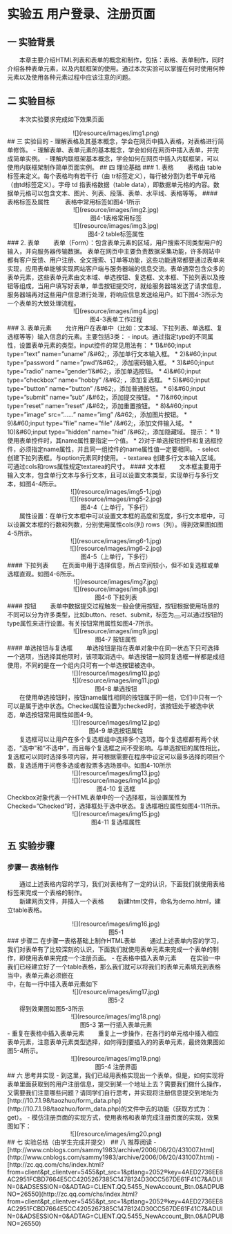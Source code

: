 # 实验五 用户登录、注册页面
## 一  实验背景
&emsp;&emsp;本章主要介绍HTML列表和表单的概念和制作，包括：表格、表单制作，同时介绍各种表单元素，以及内联框架的使用。通过本次实验可以掌握在何时使用何种元素以及使用各种元素过程中应该注意的问题。
## 二  实验目标
 &emsp;&emsp;本次实验要求完成如下效果页面 
 <center>![](resource/images/img1.png)</center>  
## 三  实验目的
- 理解表格及其基本概念，学会在网页中插入表格，对表格进行简单修饰。
- 理解表单、表单元素的基本概念，学会如何在网页中插入表单，并完成简单实例。
- 理解内联框架基本概念，学会如何在网页中插入内联框架，可以使用内联框架制作简单页面实例。    
## 四  理论基础
### 1. 表格
&emsp;&emsp;表格由 table标签来定义。每个表格均有若干行（由 tr标签定义），每行被分割为若干单元格（由td标签定义）。字母 td 指表格数据（table data），即数据单元格的内容。数据单元格可以包含文本、图片、列表、段落、表单、水平线、表格等等。
#### 表格标签及属性
&emsp;&emsp; 表格中常用标签如图4-1所示  
<center>![](resource/images/img2.jpg)</center>
<center>图4-1表格常用标签</center>
<center>![](resource/images/img3.jpg)</center>
<center>图4-2 table标签属性</center>
### 2. 表单
&emsp;&emsp;表单（Form）：包含表单元素的区域，用户搜索不同类型用户的输入，并向服务器传输数据。
 表单在网页中主要负责数据采集功能，许多网站中都有客户反馈、用户注册、全文搜索、订单等功能，这些功能通常都要通过表单来实现，应用表单能够实现网站客户端与服务器端的信息交流。表单通常包含众多的表单元素，这些表单元素由文本域、单选按钮、复选框、文本框、下拉列表以及按钮等组成，当用户填写好表单，单击按钮提交时，就给服务器端发送了请求信息，服务器端再对这些用户信息进行处理，将响应信息发送给用户。如下图4-3所示为一个表单的大致处理流程。
<center> ![](resource/images/img4.jpg) </center>
<center> 图4-3表单工作过程 </center>  
### 3. 表单元素
 &emsp;&emsp;允许用户在表单中（比如：文本域、下拉列表、单选框、复选框等等）输入信息的元素。主要包括3类：  
- input。通过指定type的不同属性，设置表单元素的类型。input控件的常见用法有：  
 * 1)&amp;#60;input type=”text” name=”uname” /&amp;#62;，添加单行文本输入框。
 * 2)&amp;#60;input type=”password ” name=”pwd”/&amp;#62;，添加密码输入框。
 * 3)&amp;#60;input type=”radio” name=”gender”/&amp;#62;，添加单选按钮。
 * 4)&amp;#60;input type=”checkbox” name=”hobby” /&amp;#62; ，添加复选框。
 * 5)&amp;#60;input type=”button” name=”button” /&amp;#62;，添加普通按钮。
 * 6)&amp;#60;input type=”submit” name=”sub” /&amp;#62;，添加提交按钮。
 * 7)&amp;#60;input type=”reset” name=”reset” /&amp;#62;，添加重置按钮。
 * 8)&amp;#60;input type=”image” src=”……”  name=”img”  /&amp;#62;，添加图片按钮。
 * 9)&amp;#60;input type=”file” name=”file” /&amp;#62;，添加文件输入域。
 * 10)&amp;#60;input type=”hidden” name=”hid” /&amp;#62;，添加隐藏域。  
 提示：
  * 1)使用表单控件时，其name属性要指定一个值。
  * 2)对于单选按钮控件和复选框控件，必须指定name属性，并且同一组控件的name属性值一定要相同。  
- select  
     创建下拉列表框。与option元素同时使用。
- textarea  
     创建多行文本输入区域。可通过cols和rows属性规定textarea的尺寸。
#### 文本框
&emsp;&emsp;文本框主要用于输入文本，包含单行文本与多行文本，且可以设置文本类型，实现单行与多行文本，如图4-4所示。
 <center>![](resource/images/img5-1.jpg)</center>
 <center>![](resource/images/img5-2.jpg)</center>
 <center>图4-4（上单行，下多行）</center>  
&emsp;&emsp;属性设置：在单行文本框中可以设置文本框的高度和宽度，多行文本框中，可以设置文本框的行数和列数，分别使用属性cols(列) rows（列）。得到效果图如图4-5所示。
 <center>![](resource/images/img6-1.jpg)</center>
 <center>![](resource/images/img6-2.jpg)</center>
 <center>图4-5（上单行，下多行）</center>
#### 下拉列表
&emsp;&emsp;在页面中用于选择信息，所占空间较小，但不如复选框或单选框直观。如图4-6所示。
 <center>![](resource/images/img7.jpg)</center> 
 <center>![](resource/images/img8.jpg)</center> 
<center>图4-6 下拉列表</center> 
#### 按钮
&emsp;&emsp;表单中数据提交过程触发一般会使用按钮，按钮根据使用场景的不同可以分为许多类型，比如button、reset、submit，标签为<button></button>可以通过按钮的type属性来进行设置。有关按钮常用属性如图4-7所示。
<center>![](resource/images/img9.jpg)</center> 
<center>图4-7 按钮属性</center> 
#### 单选按钮与复选框
&emsp;&emsp;单选按钮是指在表单对象中在同一状态下只可选择一个选项，当选择其他项时，该项取消选中。单选按钮一般同复选框一样都是成组使用，不同的是在一个组内只可有一个单选按钮被选中。
<center>![](resource/images/img10.jpg)</center> 
<center>![](resource/images/img11.jpg)</center> 
<center>图4-8 单选按钮</center>  
&emsp;&emsp;在使用单选按钮时，按钮name属性相同的按钮属于同一组，它们中只有一个可以是属于选中状态。Checked属性设置为checked时，该按钮处于被选中状态，单选按钮常用属性如图4-9。
 <center>![](resource/images/img12.jpg)</center> 
<center>图4-9 单选按钮属性</center>  
&emsp;&emsp;复选框可以让用户在多个复选框组中选择多个选项，每个复选框都有两个状态，“选中”和“不选中”，而且每个复选框之间不受影响。与单选按钮的属性相比，复选框可以同时选择多项内容，并可根据需要在程序中设定可以最多选择的项目个数，复选适用于问卷多选或者投票多选场景中。如图4-10所示
<center>![](resource/images/img13.jpg)</center> 
<center>![](resource/images/img14.jpg)</center>    
<center>图4-10 复选框</center> 
Checkbox对象代表一个HTML表单中的一个选择框，当设置属性为Checked=”Checked”时，选择框处于选中状态。复选框相应属性如图4-11所示。
<center>![](resource/images/img15.jpg)</center>  
<center>图4-11 复选框属性</center> 

## 五 实验步骤

### 步骤一 表格制作
&emsp;&emsp;通过上述表格内容的学习，我们对表格有了一定的认识，下面我们就使用表格标签来完成一个表格的制作。  
&emsp;&emsp;新建网页文件，并插入一个表格 
&emsp;&emsp;新建html文件，命名为demo.html，建立table表格。
<center>![](resource/images/img16.jpg)</center>  
<center>图5-1</center> 
### 步骤二 在步骤一表格基础上制作HTML表单  
&emsp;&emsp;通过上述表单内容的学习，我们对表单有了比较深刻的认识，下面我们就使用表单元素来完成一个表单的制作，即使用表单来完成一个注册页面。  
- 在表格中插入表单元素
&emsp;&emsp;在实验一中我们已经建立好了一个table表格，那么我们就可以将我们的表单元素填充到表格当中，表单元素必须嵌在<form>中，在每一行中插入表单元素如下
<center>![](resource/images/img17.jpg)</center>  
<center>图5-2</center>  
&emsp;&emsp;得到效果图如图5-3所示
<center>![](resource/images/img18.png)</center>  
<center>图5-3 第一行插入表单元素</center>   
- 重复在表格中插入表单元素
&emsp;&emsp;重复上一步操作，在各行的单元格中插入相应表单元素，注意表单元素类型选择，如何得到要插入的的表单元素，最终效果图如图5-4所示。 
<center>![](resource/images/img19.png)</center>  
<center>图5-4 注册界面</center>  
## 六  思考并实现
- 到这里，我们已经用表格实现出一个表单。但是，如何实现将表单里面获取到的用户注册信息，提交到某一个地址上去？需要我们做什么操作，又需要我们注意哪些问题？请同学们自行思考，并实现将注册信息提交到地址为[http://10.7.1.98/taozhuo/form_data.php](http://10.7.1.98/taozhuo/form_data.php)的文件中去的功能（获取方式为：get）。
- 模仿注册页面的实现方式，使用表格和表单完成注册页面的实现，效果图如下：
<center>![](resource/images/img20.png)</center>
## 七  实验总结（由学生完成并提交）
## 八  推荐阅读
- [http://www.cnblogs.com/sammy1983/archive/2006/06/20/431007.html](http://www.cnblogs.com/sammy1983/archive/2006/06/20/431007.html)
- [http://zc.qq.com/chs/index.html?from=client&pt_clientver=5455&pt_src=1&ptlang=2052&regkey=4AED2736EE8AC2951FCBD7664E5CC4205267385C147B124D30CC567DE61F41C7&ADUIN=0&ADSESSION=0&ADTAG=CLIENT.QQ.5455_NewAccount_Btn.0&ADPUBNO=26550](http://zc.qq.com/chs/index.html?from=client&pt_clientver=5455&pt_src=1&ptlang=2052&regkey=4AED2736EE8AC2951FCBD7664E5CC4205267385C147B124D30CC567DE61F41C7&ADUIN=0&ADSESSION=0&ADTAG=CLIENT.QQ.5455_NewAccount_Btn.0&ADPUBNO=26550)

